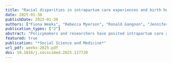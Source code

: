 ```yaml
---
title: "Racial disparities in intrapartum care experiences and birth hospital characteristics"
date: 2025-01-30
publishDate: 2025-01-30
authors: ["Fiona Weeks", "Rebecca Myerson", "Ronald Gangnon", "Jennifer Dykema", "Candi Cornelius", "Tiffany Green"]
publication_types: ["2"]
abstract: "Policymakers and researchers have posited intrapartum care as a potential mediator of racial inequities in perinatal outcomes. However, few studies have measured patient-centered quality of intrapartum care or explored differences by race. To address this gap, we developed a survey supplement using cognitive interviewing and administered it to a probability-based race-stratified random sample of people who recently gave birth in Wisconsin in 2020, including oversamples of non-Hispanic Black and Indigenous birthing people. We estimate overall and race-specific prevalences of intrapartum care experiences and use survey-weighted mixed effects ordinal and logistic regression to estimate differences in intrapartum care experiences by race/ethnicity and hospital characteristics. We find significant racial differences in the population prevalence of negative experiences of intrapartum care providers, including disrespect, lack of responsiveness, inclusion in decision-making about care, and pressure to use epidural analgesia. In unadjusted models, both non-Hispanic Indigenous (American Indian/Alaska Native) and non-Hispanic Black respondents had higher odds (than non-Hispanic White birthing people) of reporting several negative intrapartum experiences, including feeling disrespected by providers and experiencing a lower level of care team responsiveness. In adjusted models, Indigenous respondents had significantly higher odds of reporting that intrapartum care providers withheld information, showed disrespect, and were less responsive. Giving birth at a low birth-volume hospital was associated with higher odds of reporting greater participation in decision-making."
featured: true
publication: "*Social Science and Medicine*"
url_pdf: weeks-2025.pdf
doi: 10.1016/j.socscimed.2025.117720
---
```


